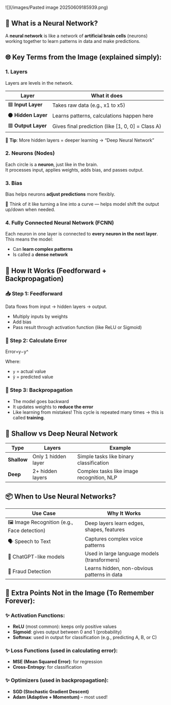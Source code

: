  ![](/images/Pasted image 20250609185939.png)


## 🧠 What is a Neural Network?

A **neural network** is like a network of **artificial brain cells** (neurons) working together to learn patterns in data and make predictions.

## 🌐 Key Terms from the Image (explained simply):

### 1. **Layers**

Layers are levels in the network.

|Layer|What it does|
|---|---|
|🟦 **Input Layer**|Takes raw data (e.g., x1 to x5)|
|⚫ **Hidden Layer**|Learns patterns, calculations happen here|
|🟥 **Output Layer**|Gives final prediction (like [1, 0, 0] = Class A)|

🧠 **Tip**: More hidden layers = deeper learning → “Deep Neural Network”

### 2. **Neurons (Nodes)**

Each circle is a **neuron**, just like in the brain.  
It processes input, applies weights, adds bias, and passes output.

### 3. **Bias**

Bias helps neurons **adjust predictions** more flexibly.

📌 Think of it like turning a line into a curve — helps model shift the output up/down when needed.

### 4. **Fully Connected Neural Network (FCNN)**

Each neuron in one layer is connected to **every neuron in the next layer**.
This means the model:
- Can **learn complex patterns**
- Is called a **dense network**

## 🔁 How It Works (Feedforward + Backpropagation)

### 📥 Step 1: **Feedforward**

Data flows from input → hidden layers → output.
- Multiply inputs by weights
- Add bias
- Pass result through activation function (like ReLU or Sigmoid)

### 🧮 Step 2: **Calculate Error**

Error=y−y^​

Where:
- `y` = actual value
- `ŷ` = predicted value

### 🔁 Step 3: **Backpropagation**

- The model goes backward
- It updates weights to **reduce the error**
- Like learning from mistakes!
This cycle is repeated many times → this is called **training**.

## 🧱 Shallow vs Deep Neural Network

|Type|Layers|Example|
|---|---|---|
|**Shallow**|Only 1 hidden layer|Simple tasks like binary classification|
|**Deep**|2+ hidden layers|Complex tasks like image recognition, NLP|

## 📦 When to Use Neural Networks?

|Use Case|Why It Works|
|---|---|
|🖼️ Image Recognition (e.g., Face detection)|Deep layers learn edges, shapes, features|
|🗣️ Speech to Text|Captures complex voice patterns|
|🧠 ChatGPT-like models|Used in large language models (transformers)|
|💸 Fraud Detection|Learns hidden, non-obvious patterns in data|

## 📌 Extra Points Not in the Image (To Remember Forever):

### ✨ Activation Functions:

- **ReLU** (most common): keeps only positive values
- **Sigmoid**: gives output between 0 and 1 (probability)
- **Softmax**: used in output for classification (e.g., predicting A, B, or C)

### ✨ Loss Functions (used in calculating error):

- **MSE (Mean Squared Error)**: for regression
- **Cross-Entropy**: for classification

### ✨ Optimizers (used in backpropagation):

- **SGD (Stochastic Gradient Descent)**
- **Adam (Adaptive + Momentum)** – most used!











